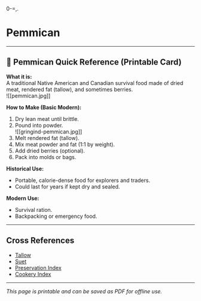 0-=,.
# Pemmican

---

## 📜 Pemmican Quick Reference (Printable Card)

**What it is:**  
A traditional Native American and Canadian survival food made of dried meat, rendered fat (tallow), and sometimes berries.  
![[pemmican.jpg]]

**How to Make (Basic Modern):**  
1. Dry lean meat until brittle.  
2. Pound into powder.  
![[gringind-pemmican.jpg]]
3. Melt rendered fat (tallow).  
4. Mix meat powder and fat (1:1 by weight).  
5. Add dried berries (optional).  
6. Pack into molds or bags.  

**Historical Use:**  
- Portable, calorie-dense food for explorers and traders.  
- Could last for years if kept dry and sealed.  

**Modern Use:**  
- Survival ration.  
- Backpacking or emergency food.  

---

## Cross References  

- [Tallow](tallow.md)  
- [Suet](suet.md)  
- [Preservation Index](preservation.md)  
- [Cookery Index](cookery.md)  

---

*This page is printable and can be saved as PDF for offline use.*
